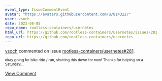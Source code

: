 ```yaml
---
event_type: IssueCommentEvent
avatar: "https://avatars.githubusercontent.com/u/814322?"
user: vsoch
date: 2023-08-05
repo_name: rootless-containers/usernetes
html_url: https://github.com/rootless-containers/usernetes/issues/281
repo_url: https://github.com/rootless-containers/usernetes
---
```


<a href='https://github.com/vsoch' target='_blank'>vsoch</a> commented on issue <a href='https://github.com/rootless-containers/usernetes/issues/281' target='_blank'>rootless-containers/usernetes#281</a>.

<small>okay going for bike ride / run, shutting this down for now! Thanks for helping on a Saturday!...</small>

<a href='https://github.com/rootless-containers/usernetes/issues/281' target='_blank'>View Comment</a>